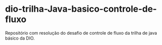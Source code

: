 # dio-trilha-Java-basico-controle-de-fluxo
Repositório com resolução do desafio de controle de fluxo da trilha de java básico da DIO.
